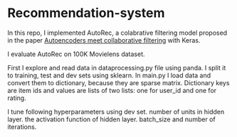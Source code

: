 # Recommendation-system
In this repo, I implemented AutoRec, a colabrative filtering model proposed in the paper [Autoencoders meet collaborative filtering](http://users.cecs.anu.edu.au/~u5098633/papers/www15.pdf) with Keras.

I evaluate AutoRec on 100K Movielens dataset.

First I explore and read data in dataprocessing.py  file using panda. I split it to training, test and dev sets using sklearn. In main.py I load data and convert them to dictionary, because they are sparse matrix. Dictionary keys are item ids and values are lists of two lists: one for user_id and one for rating.

I tune following hyperparameters using dev set. number of units in hidden layer. the activation function of hidden layer. batch_size and number of iterations.
